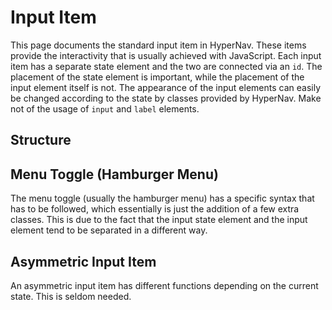 ﻿# Input Item

This page documents the standard input item in HyperNav. 
These items provide the interactivity that is usually achieved
with JavaScript. Each input item has a separate state element and
the two are connected via an `id`.
The placement of the state element is important, while the placement 
of the input element itself is not. The appearance of the input elements 
can easily be changed according to the state by classes provided by HyperNav.
Make not of the usage of `input` and `label` elements.

## Structure

<div class="example only-code" data-src="examples/structure.html"></div>

## Menu Toggle (Hamburger Menu)

The menu toggle (usually the hamburger menu) has a specific syntax that has to be followed,
which essentially is just the addition of a few extra classes. This is due to the fact that 
the input state element and the input element tend to be separated in a different way.

<div class="example only-code" data-src="examples/hamburger.html"></div>

## Asymmetric Input Item

An asymmetric input item has different functions depending on the current state. This 
is seldom needed.

<div class="example only-code" data-src="examples/asymmetric-input.html"></div>